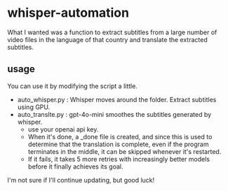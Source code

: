 # whisper-automation
What I wanted was a function to extract subtitles from a large number of video files in the language of that country and translate the extracted subtitles.

## usage
You can use it by modifying the script a little.
* auto_whisper.py : Whisper moves around the folder. Extract subtitles using GPU.
* auto_translte.py : gpt-4o-mini smoothes the subtitles generated by whisper.
  * use your openai api key.
  * When it's done, a _done file is created, and since this is used to determine that the translation is complete, even if the program terminates in the middle, it can be skipped whenever it's restarted.
  * If it fails, it takes 5 more retries with increasingly better models before it finally achieves its goal.

I'm not sure if I'll continue updating, but good luck!
